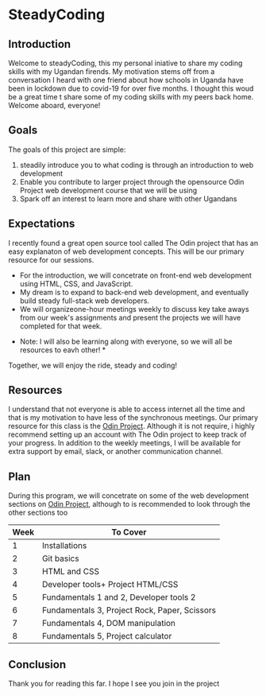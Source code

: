 # SteadyCoding
## Introduction
Welcome to steadyCoding, this my personal iniative to share my coding skills with my Ugandan firends. My motivation stems off from a conversation I heard with one friend about how schools in Uganda have been in lockdown due to covid-19 for over five months. I thought this woud be a great time t share some of my coding skills with my peers back home.
Welcome aboard, everyone!
## Goals
The goals of this project are simple:
1. steadily introduce you to what coding is through an introduction to web development
1. Enable you contribute to larger project through the opensource Odin Project web development course that we will be using
1. Spark off an interest to learn more and share with other Ugandans

## Expectations
I recently found a great open source tool called The Odin project that has an easy explanaton of web development concepts.
This will be our primary resource for our sessions.


- For the introduction, we will concetrate on front-end web development using HTML, CSS, and JavaScript.
- My dream is to expand to back-end web development, and eventually build steady full-stack web developers.
- We will organizeone-hour meetings weekly to discuss key take aways from our week's assignments and present the projects we will have completed for that week.

* Note: I will also be learning along with everyone, so we will all be resources to eavh other! *

Together, we will enjoy the ride, steady and coding!

## Resources
I understand that not everyone is able to access internet all the time and that is my motivation to have less of the synchronous meetings.
Our primary resource for this class is the [Odin Project](https://www.theodinproject.com/home). Although it is not require, i highly recommend setting up an account with The Odin project to keep track of your progress.
In addition to the weekly meetings, I will be available for extra support by email, slack, or another communication channel.

## Plan
During this program, we will concetrate on some of the web development sections on [Odin Project](https://www.theodinproject.com/home), although to is recommended to look through the other sections too



|Week|To Cover|
|--------|--------|
| 1 | Installations |
| 2 | Git basics |
| 3 | HTML and CSS |
| 4 | Developer tools+ Project HTML/CSS|
| 5 | Fundamentals 1 and 2,  Developer tools 2|
| 6 | Fundamentals 3, Project Rock, Paper, Scissors|
| 7 | Fundamentals 4, DOM manipulation |
| 8 | Fundamentals 5, Project calculator|

## Conclusion
Thank you for reading this far. I hope I see you join in the project
